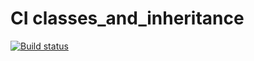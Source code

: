 # CI classes_and_inheritance

[![Build status](https://ci.appveyor.com/api/projects/status/3n3sryaceyswsego/branch/main?svg=true)](https://ci.appveyor.com/project/pingAST/oop-classes-and-inheritance/branch/main)
